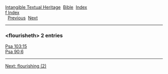[Intangible Textual Heritage](../../index)  [Bible](../index) 
[Index](index)   
[f Index](_f_)  
  [Previous](c04335)  [Next](c04337) 

------------------------------------------------------------------------

### &lt;flourisheth&gt; 2 entries

[Psa 103:15](../kjv/psa103.htm#015)  
[Psa 90:6](../kjv/psa090.htm#006)  

------------------------------------------------------------------------

[Next: flourishing (2)](c04337)
